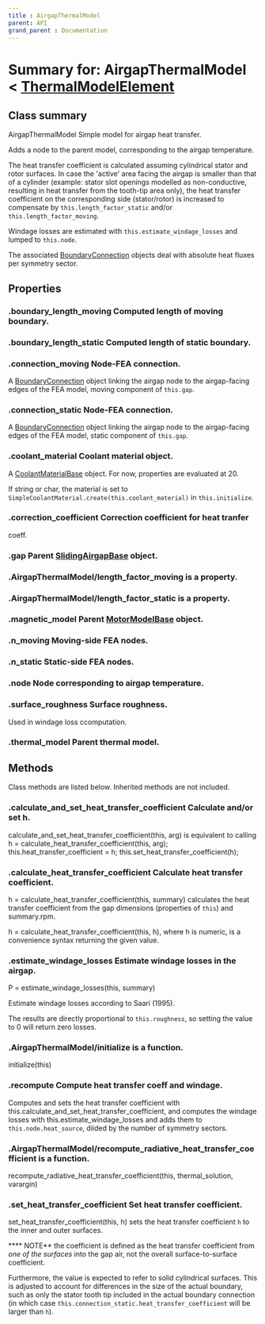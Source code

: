 ```yaml
---
title : AirgapThermalModel
parent: API
grand_parent : Documentation
---
```

# Summary for: **AirgapThermalModel**  < [ThermalModelElement](ThermalModelElement.html)

## Class summary

AirgapThermalModel Simple model for airgap heat transfer.

Adds a node to the parent model, corresponding to the airgap
temperature.

The heat transfer coefficient is calculated assuming cylindrical
stator and rotor surfaces. In case the 'active' area facing the
airgap is smaller than that of a cylinder (example: stator slot
openings modelled as non-conductive, resulting in heat transfer from
the tooth-tip area only), the heat transfer coefficient on the
corresponding side (stator/rotor) is increased to compensate by
`this.length_factor_static` and/or `this.length_factor_moving`.

Windage losses are estimated with `this.estimate_windage_losses` and
lumped to `this.node`.

The associated [BoundaryConnection](BoundaryConnection.html) objects deal with absolute
heat fluxes per symmetry sector.

## Properties

### .**boundary_length_moving** Computed length of moving boundary.

### .**boundary_length_static** Computed length of static boundary.

### .**connection_moving** Node-FEA connection.

A [BoundaryConnection](BoundaryConnection.html) object linking the airgap node to
the airgap-facing edges of the FEA model, moving component
of `this.gap`.

### .**connection_static** Node-FEA connection.

A [BoundaryConnection](BoundaryConnection.html) object linking the airgap node to
the airgap-facing edges of the FEA model, static component
of `this.gap`.

### .**coolant_material** Coolant material object.

A [CoolantMaterialBase](CoolantMaterialBase.html) object. For now, properties are evaluated
at 20.

If string or char, the material is set to
`SimpleCoolantMaterial.create(this.coolant_material)` in
`this.initialize`.

### .**correction_coefficient** Correction coefficient for heat tranfer
coeff.

### .**gap** Parent [SlidingAirgapBase](SlidingAirgapBase.html) object.

### .AirgapThermalModel/**length_factor_moving** is a property.

### .AirgapThermalModel/**length_factor_static** is a property.

### .**magnetic_model** Parent [MotorModelBase](MotorModelBase.html) object.

### .**n_moving** Moving-side FEA nodes.

### .**n_static** Static-side FEA nodes.

### .**node** Node corresponding to airgap temperature.

### .**surface_roughness** Surface roughness.

Used in windage loss ccomputation.

### .**thermal_model** Parent thermal model.


## Methods

Class methods are listed below. Inherited methods are not included.

### .**calculate_and_set_heat_transfer_coefficient** Calculate and/or set h.

calculate_and_set_heat_transfer_coefficient(this, arg) is equivalent to
calling
h = calculate_heat_transfer_coefficient(this, arg);
this.heat_transfer_coefficient = h;
this.set_heat_transfer_coefficient(h);

### .**calculate_heat_transfer_coefficient** Calculate heat transfer coefficient.

h = calculate_heat_transfer_coefficient(this, summary) calculates the
heat transfer coefficient from the gap dimensions (properties of `this`)
and summary.rpm.

h = calculate_heat_transfer_coefficient(this, h), where h is numeric, is
a convenience syntax returning the given value.

### .**estimate_windage_losses** Estimate windage losses in the airgap.

P = estimate_windage_losses(this, summary)

Estimate windage losses according to Saari (1995).

The results are directly proportional to `this.roughness`, so setting the
value to 0 will return zero losses.

### .AirgapThermalModel/**initialize** is a function.
initialize(this)

### .**recompute** Compute heat transfer coeff and windage.

Computes and sets the heat transfer coefficient with
this.calculate_and_set_heat_transfer_coefficient, and
computes the windage losses with this.estimate_windage_losses
and adds them to `this.node.heat_source`, diided by the
number of symmetry sectors.

### .AirgapThermalModel/**recompute_radiative_heat_transfer_coefficient** is a function.
recompute_radiative_heat_transfer_coefficient(this, thermal_solution, varargin)

### .**set_heat_transfer_coefficient** Set heat transfer coefficient.

set_heat_transfer_coefficient(this, h) sets the heat transfer coefficient
`h` to the inner and outer surfaces.

**** NOTE** the coefficient is defined as the heat transfer coefficient from
*one of the surfaces*  into the gap air, not the overall
surface-to-surface coefficient.

Furthermore, the value is expected to refer to solid cylindrical
surfaces. This is adjusted to account for differences in the size of the
actual boundary, such as only the stator tooth tip included in the actual
boundary connection (in which case
`this.connection_static.heat_transfer_coefficient` will be larger than
`h`).



